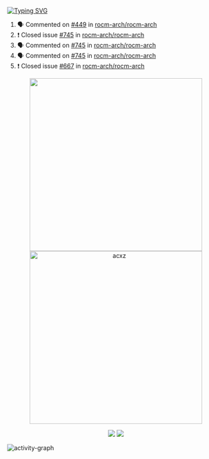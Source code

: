 [![Typing SVG](https://readme-typing-svg.herokuapp.com?size=16&color=AFFFA3&multiline=true&height=75&lines=contributing+to+robotics%2Faerospace%2Fml%2Fgpu+software;packaging+it+for+archlinux;ricer)](https://git.io/typing-svg)

<!--START_SECTION:activity-->
1. 🗣 Commented on [#449](https://github.com/rocm-arch/rocm-arch/issues/449) in [rocm-arch/rocm-arch](https://github.com/rocm-arch/rocm-arch)
2. ❗️ Closed issue [#745](https://github.com/rocm-arch/rocm-arch/issues/745) in [rocm-arch/rocm-arch](https://github.com/rocm-arch/rocm-arch)
3. 🗣 Commented on [#745](https://github.com/rocm-arch/rocm-arch/issues/745) in [rocm-arch/rocm-arch](https://github.com/rocm-arch/rocm-arch)
4. 🗣 Commented on [#745](https://github.com/rocm-arch/rocm-arch/issues/745) in [rocm-arch/rocm-arch](https://github.com/rocm-arch/rocm-arch)
5. ❗️ Closed issue [#667](https://github.com/rocm-arch/rocm-arch/issues/667) in [rocm-arch/rocm-arch](https://github.com/rocm-arch/rocm-arch)
<!--END_SECTION:activity-->

<p align="center">
  <img width="400em" src=https://github-readme-stats.vercel.app/api?username=acxz&include_all_commits=true&show_icons=true />
  <img width="400em" src="https://github-readme-streak-stats.herokuapp.com/?user=acxz&" alt="acxz" />
</p>

<p align="center">
  <img src=https://github-readme-stats.vercel.app/api/top-langs/?username=acxz&layout=compact />
  <img src=https://github-profile-trophy.vercel.app/?username=acxz&row=2&column=4 />
</p>

![activity-graph](https://activity-graph.herokuapp.com/graph?username=acxz&theme=aqua)
